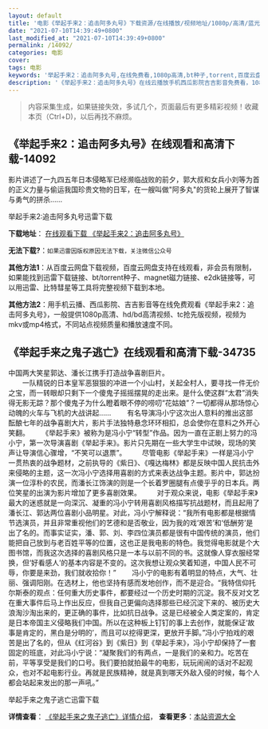 ```yaml
---
layout: default
title: '电影《举起手来2：追击阿多丸号》下载资源/在线播放/视频地址/1080p/高清/蓝光'
date: "2021-07-10T14:39:49+0800"
last_modified_at: "2021-07-10T14:39:49+0800"
permalink: /14092/
categories: 电影
cover:
tags: 电影
keywords: '举起手来2：追击阿多丸号,在线免费看,1080p高清,bt种子,torrent,百度云盘,magnet,磁力链,迅雷下载资源'
description: '《举起手来2：追击阿多丸号》在线云播放手机西瓜影院吉吉影音免费看，1080p高清bd/hd未删减完整版和tc抢先枪版，mkv/mp4格式，附带bt/torrent种子、magnet/磁力链、百度云盘、网盘资源迅雷下载链接'
---
```


>内容采集生成，如果链接失效，多试几个，页面最后有更多精彩视频！收藏本页（Ctrl+D)，以后再找不麻烦。


## 《举起手来2：追击阿多丸号》在线观看和高清下载-14092

影片讲述了一九四五年日本侵略军已经濒临战败的前夕，郭大叔和女兵小刘等为首的正义力量与偷运我国珍贵文物的日军，在一艘叫做"阿多丸"的货轮上展开了智谋与勇气的拼杀……


举起手来2:追击阿多丸号迅雷下载

**下载地址**： [在线观看下载 《举起手来2：追击阿多丸号》](https://www.993dy.com//vod-detail-id-21363.html) 


**无法下载?**：`如果迅雷因版权原因无法下载，关注微信公众号 `

**其他方法1**：从百度云网盘下载视频，百度云网盘支持在线观看，非会员有限制，如果能找到迅雷下载链接、bt/torrent种子、magnet磁力链接、e2dk链接等，可以用迅雷、比特彗星等工具将完整视频下载到本地。

**其他方法2**：用手机云播、西瓜影院、吉吉影音等在线免费观看《举起手来2：追击阿多丸号》，一般提供1080p高清、hd/bd高清视频、tc抢先版视频，视频为mkv或mp4格式，不同站点视频质量和播放速度不同。


## 《举起手来之鬼子逃亡》在线观看和高清下载-34735

中国两大笑星郭达、潘长江携手打造战争喜剧巨片。<br />　　一队精锐的日本皇军恶狠狠的冲进一个小山村，关起全村人，要寻找一件无价之宝，而一转眼却只剩下一个傻鬼子摇摇摆晃的走出来。是什么使这群“太君”消失得无影无踪？那个傻鬼子为什么瞪着眼不停的唠叨“花姑娘&rdquo;？一切都得从那场惊心动魄的火车与飞机的大战讲起&hellip;… 　　有名导演冯小宁这次出人意料的推出这部酝酿七年的战争喜剧大片，影片手法独特悬念环环相扣，总会使你在意料之外开心笑翻。 　　《举起手来》被称为是冯小宁“转型”作品。因为一直在正剧上努力的冯小宁，第一次导演喜剧《举起手来》。影片只先期在一些大学生中试映，现场的笑声让导演信心骤增，&ldquo;不笑可以退票&rdquo;。 　　尽管电影《举起手来》一样是冯小宁一贯热衷的战争题材，之前执导的《紫日》、《嘎达梅林》都是反映中国人民抗击外来侵略的主题，这一次冯小宁选择用喜剧的方式来表达战争主题。影片中，郭达扮演一位淳朴的农民，而潘长江饰演的则是一个长着罗圈腿有点傻乎乎的日本兵。两位笑星的出演为影片增加了更多喜剧效果。 　　对于观众来说，电影《举起手来》最大的迷惑就是一向深沉、凝重的冯小宁转用喜剧风格描写抗战题材，而且起用了潘长江、郭达两位喜剧小品明星。对此，冯小宁解释说：&ldquo;我所有电影都是根据情节选演员，并且非常重视他们的艺德和是否敬业，因为我的戏‘艰苦’和&lsquo;低酬劳&rsquo;是出了名的。而事实证实，潘、郭、刘、李四位演员都是很有中国传统的演员，他们能把自己放到与老百姓平等的位置，这也正是我电影的特色。我觉得电影就是个大图书馆，而我这次选择的喜剧风格只是一本与以前不同的书。这就像人穿衣服经常换，但&lsquo;好看感人’的基本内容是不变的。这次我想让观众笑着知道，中国人民不可辱，你要是来劲，我们就收拾你！” 　　冯小宁的电影有着明显的特点，大气、壮丽、强调阳刚。在选材上，他也坚持有感而发地创作，而不是迎合。&ldquo;我特信仰托尔斯泰的观点：任何重大历史事件，都要经过一个历史时期的沉淀。我不反对文艺在重大事件后马上作出反应，但我自己更偏向选择那些已经沉淀下来的、被历史大浪淘沙淘出来的，更正确的事件，比如抗日战争。这是已经被全人类定案的，肯定是日本帝国主义侵略我们中国。所以在这种板上钉钉的事上去创作，就能保证&lsquo;故事是肯定的，黑白是分明的&rsquo;，而且可以挖得更深，更放开手脚。&rdquo;冯小宁拍戏的艰苦是出了名的，但从《红河谷》到《紫日》到《举起手来》，冯小宁却保持了一套固定的班底，对此冯小宁说：“凝聚我们的有两点，一是我们的亲和力。吃苦在前，平等享受是我们的口号。我们要拍就拍最牛的电影，玩玩闹闹的话对不起观众，也对不起电影行业。再就是民族精神，就是真到哪天外敌入侵的时候，每个人都会站起来发出的那一声吼。&rdquo;


举起手来之鬼子逃亡迅雷下载

**详情查看**： [《举起手来之鬼子逃亡》详情介绍](/movie/34735/)， **查看更多**：[本站资源大全](/movie/t/all/)

